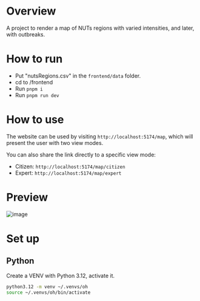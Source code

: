 # Overview
A project to render a map of NUTs regions with varied intensities, and later, with outbreaks.

# How to run
- Put "nutsRegions.csv" in the `frontend/data` folder.
- cd to /frontend
- Run `pnpm i`
- Run `pnpm run dev`

# How to use
The website can be used by visiting `http://localhost:5174/map`, which will present the user with two view modes.

You can also share the link directly to a specific view mode:
- Citizen: `http://localhost:5174/map/citizen`
- Expert:  `http://localhost:5174/map/expert`

# Preview
![image](https://github.com/user-attachments/assets/b7273a78-15a7-4304-88ea-d4b537f7c03e)


# Set up

## Python
Create a VENV with Python 3.12, activate it.
```bash
python3.12 -m venv ~/.venvs/oh
source ~/.venvs/oh/bin/activate
```
